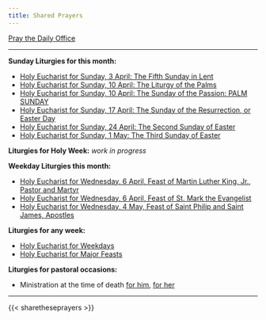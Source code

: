 ```yaml
---
title: Shared Prayers
---
```


[Pray the Daily Office](daily/)

-------------


**Sunday Liturgies for this month:**
- [Holy Eucharist for Sunday, 3 April: The Fifth Sunday in Lent](archive/2022/fifth-sunday-in-lent/)
- [Holy Eucharist for Sunday, 10 April: The Liturgy of the Palms](archive/2022/palm-sunday-liturgy-of-the-palms/)
- [Holy Eucharist for Sunday, 10 April: The Sunday of the Passion: PALM SUNDAY](archive/2022/palm-sunday-liturgy-of-the-word/)
- [Holy Eucharist for Sunday, 17 April: The Sunday of the Resurrection, or Easter Day](archive/2022/easter-day-principal-service/)
- [Holy Eucharist for Sunday, 24 April: The Second Sunday of Easter](archive/2022/second-sunday-of-easter/)
- [Holy Eucharist for Sunday, 1 May: The Third Sunday of Easter](archive/2022/third-sunday-of-easter/)

**Liturgies for Holy Week:**
_work in progress_

**Weekday Liturgies this month:**
- [Holy Eucharist for Wednesday, 6 April, Feast of Martin Luther King, Jr., Pastor and Martyr](archive/2022/lff2018-martin-luther-king)
- [Holy Eucharist for Wednesday, 6 April, Feast of St. Mark the Evangelist](archive/2022/lff2018-saint-mark-the-evangelist/)
- [Holy Eucharist for Wednesday, 4 May, Feast of Saint Philip and Saint James, Apostles](archive/2022/lff2018-apostles-saint-philip-and-saint-james/)

**Liturgies for any week:**
- [Holy Eucharist for Weekdays](archive/he-covid-weekday)
- [Holy Eucharist for Major Feasts](archive/he-covid-feasts)

**Liturgies for pastoral occasions:**
- Ministration at the time of death [for him](archive/occasions/atdeath-m), [for her](archive/occasions/atdeath-f)
------------

{{< sharetheseprayers >}}
